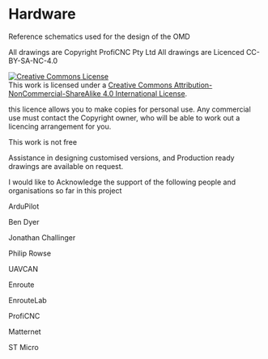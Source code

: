 # Hardware
Reference schematics used for the design of the OMD

All drawings are Copyright ProfiCNC Pty Ltd 
All drawings are Licenced CC-BY-SA-NC-4.0

<a rel="license" href="http://creativecommons.org/licenses/by-nc-sa/4.0/"><img alt="Creative Commons License" style="border-width:0" src="https://i.creativecommons.org/l/by-nc-sa/4.0/88x31.png" /></a><br />This work is licensed under a <a rel="license" href="http://creativecommons.org/licenses/by-nc-sa/4.0/">Creative Commons Attribution-NonCommercial-ShareAlike 4.0 International License</a>.

this licence allows you to make copies for personal use.  Any commercial use must contact the Copyright owner, who will be able to work out a licencing arrangement for you.

This work is not free

Assistance in designing customised versions, and Production ready drawings are available on request. 

I would like to Acknowledge the support of the following people and organisations so far in this project

ArduPilot

Ben Dyer

Jonathan Challinger

Philip Rowse

UAVCAN

Enroute

EnrouteLab

ProfiCNC

Matternet

ST Micro


